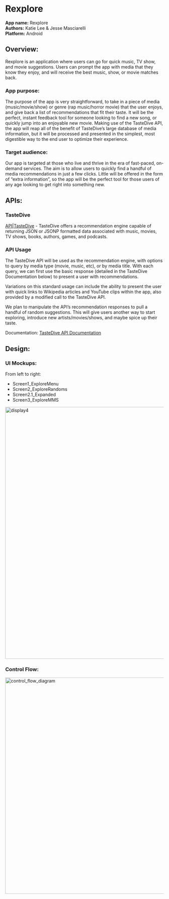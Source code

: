 # Rexplore

**App name:** Rexplore  
**Authors:** Katie Lee & Jesse Masciarelli  
**Platform:** Android  

## Overview: 
Rexplore is an application where users can go for quick music, TV show, and movie suggestions. Users can prompt the app with media that they know they enjoy, and will receive the best music, show, or movie matches back.  
### App purpose:
The purpose of the app is very straightforward, to take in a piece of media (music/movie/show) or genre (rap music/horror movie) that the user enjoys, and give back a list of recommendations that fit their taste. It will be the perfect, instant feedback tool for someone looking to find a new song, or quickly jump into an enjoyable new movie. Making use of the TasteDive API, the app will reap all of the benefit of TasteDive’s large database of media information, but it will be processed and presented in the simplest, most digestible way to the end user to optimize their experience.

### Target audience:
Our app is targeted at those who live and thrive in the era of fast-paced, on-demand services. The aim is to allow users to quickly find a handful of media recommendations in just a few clicks. Little will be offered in the form of “extra information”, so the app will be the perfect tool for those users of any age looking to get right into  something new.

## APIs:
### TasteDive
[API|TasteDive](https://tastedive.com/read/api) - TasteDive offers a recommendation engine capable of returning JSON or JSONP formatted data associated with music, movies, TV shows, books, authors, games, and podcasts.
### API Usage
The TasteDive API will be used as the recommendation engine, with options to query by media type (movie, music, etc), or by media title. With each query, we can first use the basic response (detailed in the TasteDive Documentation below) to present a user with recommendations.  

Variations on this standard usage can include the ability to present the user with quick links to Wikipedia articles and YouTube clips within the app, also provided by a modified call to the TasteDive API.  

We plan to manipulate the API’s recommendation responses to pull a handful of random suggestions. This will give users another way to start exploring, introduce new artists/movies/shows, and maybe spice up their taste.  

Documentation: [TasteDive API Documentation](https://tastedive-api-documentation.readthedocs.io/en/latest/index.html)

## Design:
### UI Mockups:
From left to right:
- Screen1_ExploreMenu
- Screen2_ExploreRandoms
- Screen2.1_Expanded
- Screen3_ExploreMMS
  
<img width="799" alt="display4" src="https://user-images.githubusercontent.com/31972297/143140092-8c9f1911-0735-4b86-86fb-fec528a84438.png">

### Control Flow:
<img width="686" alt="control_flow_diagram" src="https://user-images.githubusercontent.com/31972297/143141488-29af5457-36d7-4cca-9c4a-8e132c262c19.png">
